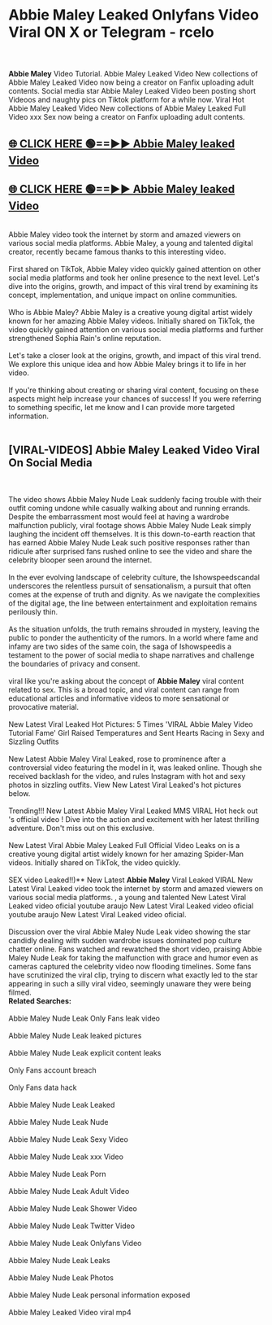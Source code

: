 <h1> Abbie Maley Leaked Onlyfans Video Viral ON X or Telegram - rcelo </h1>

# 
<br>
<strong>Abbie Maley</strong> Video Tutorial. Abbie Maley Leaked Video New collections of  Abbie Maley Leaked Video now being a creator on Fanfix uploading adult contents. Social media star Abbie Maley Leaked Video been posting short Videoos and naughty pics on Tiktok platform for a while now. Viral Hot Abbie Maley Leaked Video New collections of Abbie Maley Leaked Full Video xxx Sex now being a creator on Fanfix uploading adult contents.
<br>

## [🌐 CLICK HERE 🟢==►► Abbie Maley leaked Video ](https://onlyclips.site?title=Abbie_Maley&ref=git)


## [🌐 CLICK HERE 🟢==►► Abbie Maley leaked Video ](https://onlyclips.site?title=Abbie_Maley&ref=git)

<br>
Abbie Maley video took the internet by storm and amazed viewers on various social media platforms. Abbie Maley, a young and talented digital creator, recently became famous thanks to this interesting video.
<br><br>
First shared on TikTok, Abbie Maley video quickly gained attention on other social media platforms and took her online presence to the next level. Let's dive into the origins, growth, and impact of this viral trend by examining its concept, implementation, and unique impact on online communities.
<br><br>
Who is Abbie Maley? Abbie Maley is a creative young digital artist widely known for her amazing Abbie Maley videos. Initially shared on TikTok, the video quickly gained attention on various social media platforms and further strengthened Sophia Rain's online reputation.
<br><br>
Let's take a closer look at the origins, growth, and impact of this viral trend. We explore this unique idea and how Abbie Maley brings it to life in her video.
<br><br>
If you're thinking about creating or sharing viral content, focusing on these aspects might help increase your chances of success! If you were referring to something specific, let me know and I can provide more targeted information.
<br><br>
<h2>[VIRAL-VIDEOS] Abbie Maley Leaked Video Viral On Social Media</h2>
<br><br>
The video shows Abbie Maley Nude Leak suddenly facing trouble with their outfit coming undone while casually walking about and running errands. Despite the embarrassment most would feel at having a wardrobe malfunction publicly, viral footage shows Abbie Maley Nude Leak simply laughing the incident off themselves. It is this down-to-earth reaction that has earned Abbie Maley Nude Leak such positive responses rather than ridicule after surprised fans rushed online to see the video and share the celebrity blooper seen around the internet.
<br><br>
In the ever evolving landscape of celebrity culture, the Ishowspeedscandal underscores the relentless pursuit of sensationalism, a pursuit that often comes at the expense of truth and dignity. As we navigate the complexities of the digital age, the line between entertainment and exploitation remains perilously thin.
<br><br>
As the situation unfolds, the truth remains shrouded in mystery, leaving the public to ponder the authenticity of the rumors. In a world where fame and infamy are two sides of the same coin, the saga of Ishowspeedis a testament to the power of social media to shape narratives and challenge the boundaries of privacy and consent.
<br><br>
viral like you're asking about the concept of <strong>Abbie Maley</strong> viral content related to sex. This is a broad topic, and viral content can range from educational articles and informative videos to more sensational or provocative material.
<br><br>
New Latest Viral Leaked Hot Pictures: 5 Times 'VIRAL Abbie Maley Video Tutorial Fame' Girl Raised Temperatures and Sent Hearts Racing in Sexy and Sizzling Outfits
<br><br>
New Latest Abbie Maley Viral Leaked, rose to prominence after a controversial video featuring the model in it, was leaked online. Though she received backlash for the video, and rules Instagram with hot and sexy photos in sizzling outfits. View New Latest Viral Leaked's hot pictures below.
<br><br>
Trending!!! New Latest Abbie Maley Viral Leaked MMS VIRAL Hot heck out 's official video ! Dive into the action and excitement with her latest thrilling adventure. Don't miss out on this exclusive.
<br><br>
New Latest Viral Abbie Maley Leaked Full Official Video Leaks on  is a creative young digital artist widely known for her amazing Spider-Man videos. Initially shared on TikTok, the video quickly.
<br><br>
SEX video Leaked!!)** New Latest <strong>Abbie Maley</strong> Viral Leaked VIRAL New Latest Viral Leaked video took the internet by storm and amazed viewers on various social media platforms. , a young and talented New Latest Viral Leaked video oficial youtube araujo New Latest Viral Leaked video oficial youtube araujo New Latest Viral Leaked video oficial.
<br><br>
Discussion over the viral Abbie Maley Nude Leak video showing the star candidly dealing with sudden wardrobe issues dominated pop culture chatter online. Fans watched and rewatched the short video, praising Abbie Maley Nude Leak for taking the malfunction with grace and humor even as cameras captured the celebrity video now flooding timelines. Some fans have scrutinized the viral clip, trying to discern what exactly led to the star appearing in such a silly viral video, seemingly unaware they were being filmed.
<br>
<strong>Related Searches:</strong>
<br><br>
Abbie Maley Nude Leak Only Fans leak video
<br><br>
Abbie Maley Nude Leak leaked pictures
<br><br>
Abbie Maley Nude Leak explicit content leaks
<br><br>
Only Fans account breach
<br><br>
Only Fans data hack
<br><br>
Abbie Maley Nude Leak Leaked
<br><br>
Abbie Maley Nude Leak Nude
<br><br>
Abbie Maley Nude Leak Sexy Video
<br><br>
Abbie Maley Nude Leak xxx Video
<br><br>
Abbie Maley Nude Leak Porn
<br><br>
Abbie Maley Nude Leak Adult Video
<br><br>
Abbie Maley Nude Leak Shower Video
<br><br>
Abbie Maley Nude Leak Twitter Video
<br><br>
Abbie Maley Nude Leak Onlyfans Video
<br><br>
Abbie Maley Nude Leak Leaks
<br><br>
Abbie Maley Nude Leak Photos
<br><br>
Abbie Maley Nude Leak personal information exposed
<br><br>
Abbie Maley Leaked Video viral mp4